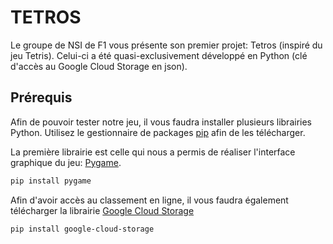 # TETROS

Le groupe de NSI de F1 vous présente son premier projet: Tetros (inspiré du jeu Tetris). Celui-ci a été quasi-exclusivement développé en Python (clé d'accès  au Google Cloud Storage en json).

## Prérequis

Afin de pouvoir tester notre jeu, il vous faudra installer plusieurs librairies Python. Utilisez le gestionnaire de packages [pip](https://pip.pypa.io/en/stable/) afin de les télécharger.

La première librairie est celle qui nous a permis de réaliser l'interface graphique du jeu: [Pygame](https://www.pygame.org/docs/).
```bash
pip install pygame
```

Afin d'avoir accès au classement en ligne, il vous faudra également télécharger la librairie [Google Cloud Storage](https://github.com/GoogleCloudPlatform/python-docs-samples/blob/main/notebooks/rendered/cloud-storage-client-library.md)
```bash
pip install google-cloud-storage
```